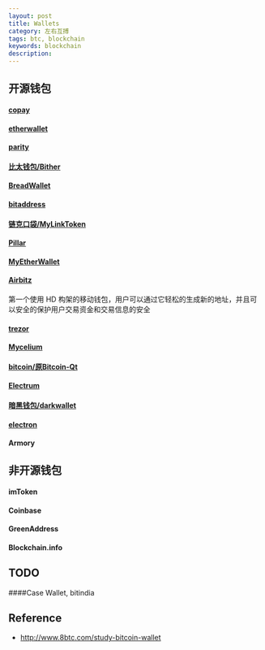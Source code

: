 ```yaml
---
layout: post
title: Wallets
category: 左右互搏
tags: btc, blockchain
keywords: blockchain
description: 
---
```


## 开源钱包

#### [copay](https://github.com/bitpay/copay)

#### [etherwallet](https://github.com/kvhnuke/etherwallet)

#### [parity](https://parity.io)

#### [比太钱包/Bither](http://bither.net/)

#### [BreadWallet](https://breadapp.com/)

#### [bitaddress](https://www.bitaddress.org)

#### [链克口袋/MyLinkToken](https://github.com/ImbaQ/MyLinkToken)

#### [Pillar](https://github.com/pillarwallet)

#### [MyEtherWallet](https://github.com/MyEtherWallet)

#### [Airbitz](https://edgesecure.co/)

第一个使用 HD 构架的移动钱包，用户可以通过它轻松的生成新的地址，并且可以安全的保护用户交易资金和交易信息的安全

#### [trezor](https://github.com/trezor)

#### [Mycelium](https://github.com/mycelium-com)

#### [bitcoin/原Bitcoin-Qt](https://github.com/bitcoin)

#### [Electrum](https://github.com/spesmilo)

#### [暗黑钱包/darkwallet](https://github.com/darkwallet)

#### [electron](https://github.com/electron)

#### Armory

## 非开源钱包

#### imToken

#### Coinbase

#### GreenAddress

#### Blockchain.info

#### 

## TODO

####Case Wallet, bitindia


## Reference

* <http://www.8btc.com/study-bitcoin-wallet>

